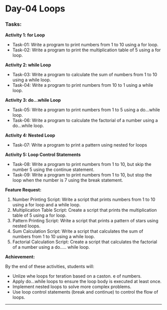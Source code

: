 # Day-04 Loops

### Tasks:

**Activity 1: for Loop**

- Task-01: Write a program to print numbers from 1 to 10 using a for loop.
- Task-02: Write a program to print the multiplication table of 5 using a for loop.

**Activity 2: while Loop**

- Task-03: Write a program to calculate the sum of numbers from 1 to 10 using a while loop.
- Task-04: Write a program to print numbers from 10 to 1 using a while loop.

**Activity 3: do...while Loop**

- Task-05: Write a program to print numbers from 1 to 5 using a do...while loop.
- Task-06: Write a program to calculate the factorial of a number using a do...while loop.

**Activity 4: Nested Loop**

- Task-07: Write a program to print a pattern using nested for loops

**Activity 5: Loop Control Statements**

- Task-08: Write a program to print numbers from 1 to 10, but skip the number 5 using the continue statement.
- Task-09: Write a program to print numbers from 1 to 10, but stop the loop when the number is 7 using the break statement.

**Feature Request:**

1. Number Printing Script: Write a script that prints numbers from 1 to 10 using a for loop and a while loop.
2. Multiplication Table Script: Create a script that prints the multiplication table of 5 using a for loop.
3. Pattern Printing Script: Write a script that prints a pattern of stars using nested loops.
4. Sum Calculation Script: Write a script that calculates the sum of numbers from 1 to 10 using a while loop.
5. Factorial Calculation Script: Create a script that calculates the factorial of a number using a do….. while loop.

**Achievement:**

By the end of these activities, students will:

- Unlize whe loops for teration based on a caston. e of numbers.
- Apply do...while loops to ensure the loop body is executed at least once.
- Implement nested loops to solve more complex problems.
- Use loop control statements (break and continue) to control the flow of loops.

---
